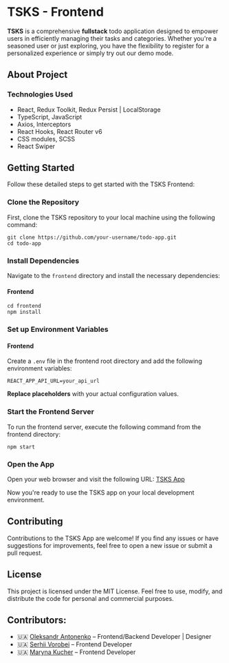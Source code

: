 # TSKS - Frontend
**TSKS** is a comprehensive **fullstack** todo application designed to empower users in efficiently managing their tasks and categories. Whether you're a seasoned user or just exploring, you have the flexibility to register for a personalized experience or simply try out our demo mode.

## About Project

### Technologies Used
- React, Redux Toolkit, Redux Persist | LocalStorage
- TypeScript, JavaScript
- Axios, Interceptors
- React Hooks, React Router v6
- CSS modules, SCSS
- React Swiper

## Getting Started
Follow these detailed steps to get started with the TSKS Frontend:

### Clone the Repository
First, clone the TSKS repository to your local machine using the following command:
```
git clone https://github.com/your-username/todo-app.git
cd todo-app
```
### Install Dependencies
Navigate to the `frontend` directory and install the necessary dependencies:

#### Frontend
```
cd frontend
npm install
```

### Set up Environment Variables
#### Frontend
Create a `.env` file in the frontend root directory and add the following environment variables:
```
REACT_APP_API_URL=your_api_url
```
**Replace placeholders** with your actual configuration values.

### Start the Frontend Server
To run the frontend server, execute the following command from the frontend directory:
```
npm start
```

### Open the App
Open your web browser and visit the following URL: [TSKS App](http://localhost:3000)

Now you're ready to use the TSKS app on your local development environment.

## Contributing
Contributions to the TSKS App are welcome! If you find any issues or have suggestions for improvements, feel free to open a new issue or submit a pull request.

## License
This project is licensed under the MIT License. Feel free to use, modify, and distribute the code for personal and commercial purposes.

## Contributors:
- :ukraine: [Oleksandr Antonenko](https://github.com/Oleksandr-Antonenko) – Frontend/Backend Developer | Designer
- :ukraine: [Serhii Vorobei](https://github.com/sergey-vorobei) – Frontend Developer
- :ukraine: [Maryna Kucher](https://github.com/mary-kucher) – Frontend Developer
